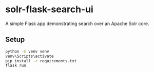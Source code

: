 # solr-flask-search-ui

A simple Flask app demonstrating search over an Apache Solr core.

## Setup

```bash
python -m venv venv
venv\Scripts\activate
pip install -r requirements.txt
flask run
